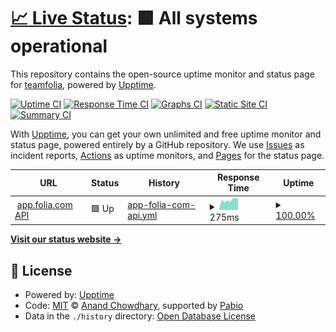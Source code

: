 # [📈 Live Status](https://teamfolia.github.io/folia-status): <!--live status--> **🟩 All systems operational**

This repository contains the open-source uptime monitor and status page for [teamfolia](https://www.folia.com), powered by [Upptime](https://github.com/upptime/upptime).

[![Uptime CI](https://github.com/teamfolia/folia-status/workflows/Uptime%20CI/badge.svg)](https://github.com/teamfolia/folia-status/actions?query=workflow%3A%22Uptime+CI%22)
[![Response Time CI](https://github.com/teamfolia/folia-status/workflows/Response%20Time%20CI/badge.svg)](https://github.com/teamfolia/folia-status/actions?query=workflow%3A%22Response+Time+CI%22)
[![Graphs CI](https://github.com/teamfolia/folia-status/workflows/Graphs%20CI/badge.svg)](https://github.com/teamfolia/folia-status/actions?query=workflow%3A%22Graphs+CI%22)
[![Static Site CI](https://github.com/teamfolia/folia-status/workflows/Static%20Site%20CI/badge.svg)](https://github.com/teamfolia/folia-status/actions?query=workflow%3A%22Static+Site+CI%22)
[![Summary CI](https://github.com/teamfolia/folia-status/workflows/Summary%20CI/badge.svg)](https://github.com/teamfolia/folia-status/actions?query=workflow%3A%22Summary+CI%22)

With [Upptime](https://upptime.js.org), you can get your own unlimited and free uptime monitor and status page, powered entirely by a GitHub repository. We use [Issues](https://github.com/teamfolia/folia-status/issues) as incident reports, [Actions](https://github.com/teamfolia/folia-status/actions) as uptime monitors, and [Pages](https://teamfolia.github.io/folia-status) for the status page.

<!--start: status pages-->
<!-- This summary is generated by Upptime (https://github.com/upptime/upptime) -->
<!-- Do not edit this manually, your changes will be overwritten -->
<!-- prettier-ignore -->
| URL | Status | History | Response Time | Uptime |
| --- | ------ | ------- | ------------- | ------ |
| <img alt="" src="https://icons.duckduckgo.com/ip3/app-api-test.folia.com.ico" height="13"> [app.folia.com API](https://app-api-test.folia.com/server-info) | 🟩 Up | [app-folia-com-api.yml](https://github.com/teamfolia/folia-status/commits/HEAD/history/app-folia-com-api.yml) | <details><summary><img alt="Response time graph" src="./graphs/app-folia-com-api/response-time-week.png" height="20"> 275ms</summary><br><a href="https://status.folia.com/history/app-folia-com-api"><img alt="Response time 226" src="https://img.shields.io/endpoint?url=https%3A%2F%2Fraw.githubusercontent.com%2Fteamfolia%2Ffolia-status%2FHEAD%2Fapi%2Fapp-folia-com-api%2Fresponse-time.json"></a><br><a href="https://status.folia.com/history/app-folia-com-api"><img alt="24-hour response time 302" src="https://img.shields.io/endpoint?url=https%3A%2F%2Fraw.githubusercontent.com%2Fteamfolia%2Ffolia-status%2FHEAD%2Fapi%2Fapp-folia-com-api%2Fresponse-time-day.json"></a><br><a href="https://status.folia.com/history/app-folia-com-api"><img alt="7-day response time 275" src="https://img.shields.io/endpoint?url=https%3A%2F%2Fraw.githubusercontent.com%2Fteamfolia%2Ffolia-status%2FHEAD%2Fapi%2Fapp-folia-com-api%2Fresponse-time-week.json"></a><br><a href="https://status.folia.com/history/app-folia-com-api"><img alt="30-day response time 239" src="https://img.shields.io/endpoint?url=https%3A%2F%2Fraw.githubusercontent.com%2Fteamfolia%2Ffolia-status%2FHEAD%2Fapi%2Fapp-folia-com-api%2Fresponse-time-month.json"></a><br><a href="https://status.folia.com/history/app-folia-com-api"><img alt="1-year response time 226" src="https://img.shields.io/endpoint?url=https%3A%2F%2Fraw.githubusercontent.com%2Fteamfolia%2Ffolia-status%2FHEAD%2Fapi%2Fapp-folia-com-api%2Fresponse-time-year.json"></a></details> | <details><summary><a href="https://status.folia.com/history/app-folia-com-api">100.00%</a></summary><a href="https://status.folia.com/history/app-folia-com-api"><img alt="All-time uptime 99.94%" src="https://img.shields.io/endpoint?url=https%3A%2F%2Fraw.githubusercontent.com%2Fteamfolia%2Ffolia-status%2FHEAD%2Fapi%2Fapp-folia-com-api%2Fuptime.json"></a><br><a href="https://status.folia.com/history/app-folia-com-api"><img alt="24-hour uptime 100.00%" src="https://img.shields.io/endpoint?url=https%3A%2F%2Fraw.githubusercontent.com%2Fteamfolia%2Ffolia-status%2FHEAD%2Fapi%2Fapp-folia-com-api%2Fuptime-day.json"></a><br><a href="https://status.folia.com/history/app-folia-com-api"><img alt="7-day uptime 100.00%" src="https://img.shields.io/endpoint?url=https%3A%2F%2Fraw.githubusercontent.com%2Fteamfolia%2Ffolia-status%2FHEAD%2Fapi%2Fapp-folia-com-api%2Fuptime-week.json"></a><br><a href="https://status.folia.com/history/app-folia-com-api"><img alt="30-day uptime 100.00%" src="https://img.shields.io/endpoint?url=https%3A%2F%2Fraw.githubusercontent.com%2Fteamfolia%2Ffolia-status%2FHEAD%2Fapi%2Fapp-folia-com-api%2Fuptime-month.json"></a><br><a href="https://status.folia.com/history/app-folia-com-api"><img alt="1-year uptime 99.94%" src="https://img.shields.io/endpoint?url=https%3A%2F%2Fraw.githubusercontent.com%2Fteamfolia%2Ffolia-status%2FHEAD%2Fapi%2Fapp-folia-com-api%2Fuptime-year.json"></a></details>

<!--end: status pages-->

[**Visit our status website →**](https://teamfolia.github.io/folia-status)

## 📄 License

- Powered by: [Upptime](https://github.com/upptime/upptime)
- Code: [MIT](./LICENSE) © [Anand Chowdhary](https://anandchowdhary.com), supported by [Pabio](https://pabio.com)
- Data in the `./history` directory: [Open Database License](https://opendatacommons.org/licenses/odbl/1-0/)
